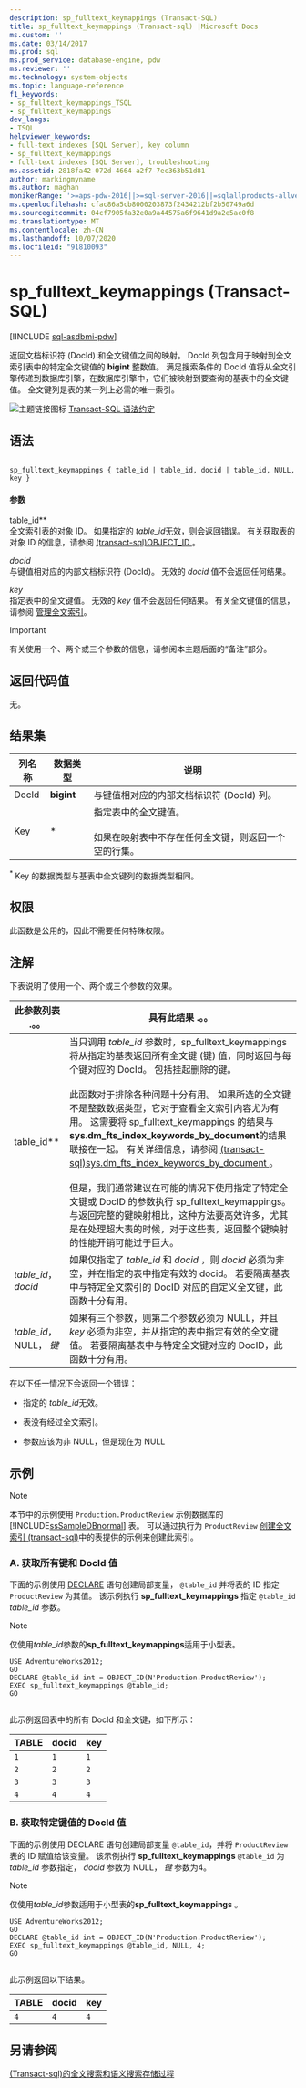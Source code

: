 ```yaml
---
description: sp_fulltext_keymappings (Transact-SQL)
title: sp_fulltext_keymappings (Transact-sql) |Microsoft Docs
ms.custom: ''
ms.date: 03/14/2017
ms.prod: sql
ms.prod_service: database-engine, pdw
ms.reviewer: ''
ms.technology: system-objects
ms.topic: language-reference
f1_keywords:
- sp_fulltext_keymappings_TSQL
- sp_fulltext_keymappings
dev_langs:
- TSQL
helpviewer_keywords:
- full-text indexes [SQL Server], key column
- sp_fulltext_keymappings
- full-text indexes [SQL Server], troubleshooting
ms.assetid: 2818fa42-072d-4664-a2f7-7ec363b51d81
author: markingmyname
ms.author: maghan
monikerRange: '>=aps-pdw-2016||>=sql-server-2016||=sqlallproducts-allversions||>=sql-server-linux-2017||=azuresqldb-mi-current'
ms.openlocfilehash: cfac86a5cb8000203873f2434212bf2b50749a6d
ms.sourcegitcommit: 04cf7905fa32e0a9a44575a6f9641d9a2e5ac0f8
ms.translationtype: MT
ms.contentlocale: zh-CN
ms.lasthandoff: 10/07/2020
ms.locfileid: "91810093"
---
```

# <a name="sp_fulltext_keymappings-transact-sql"></a>sp_fulltext_keymappings (Transact-SQL)
[!INCLUDE [sql-asdbmi-pdw](../../includes/applies-to-version/sql-asdbmi-pdw.md)]

  返回文档标识符 (DocId) 和全文键值之间的映射。 DocId 列包含用于映射到全文索引表中的特定全文键值的 **bigint** 整数值。 满足搜索条件的 DocId 值将从全文引擎传递到数据库引擎，在数据库引擎中，它们被映射到要查询的基表中的全文键值。 全文键列是表的某一列上必需的唯一索引。  
  
 ![主题链接图标](../../database-engine/configure-windows/media/topic-link.gif "“主题链接”图标") [Transact-SQL 语法约定](../../t-sql/language-elements/transact-sql-syntax-conventions-transact-sql.md)  
  
## <a name="syntax"></a>语法  
  
```  
  
sp_fulltext_keymappings { table_id | table_id, docid | table_id, NULL, key }  
```  
  
#### <a name="parameters"></a>参数  
 table_id**  
 全文索引表的对象 ID。 如果指定的 *table_id*无效，则会返回错误。 有关获取表的对象 ID 的信息，请参阅 [&#40;transact-sql&#41;OBJECT_ID ](../../t-sql/functions/object-id-transact-sql.md)。  
  
 *docid*  
 与键值相对应的内部文档标识符 (DocId)。 无效的 *docid* 值不会返回任何结果。  
  
 *key*  
 指定表中的全文键值。 无效的 *key* 值不会返回任何结果。 有关全文键值的信息，请参阅 [管理全文索引](../search/create-and-manage-full-text-indexes.md)。  
  
> [!IMPORTANT]  
>  有关使用一个、两个或三个参数的信息，请参阅本主题后面的“备注”部分。  
  
## <a name="return-code-values"></a>返回代码值  
 无。  
  
## <a name="result-sets"></a>结果集  
  
|列名称|数据类型|说明|  
|-----------------|---------------|-----------------|  
|DocId|**bigint**|与键值相对应的内部文档标识符 (DocId) 列。|  
|Key|*|指定表中的全文键值。<br /><br /> 如果在映射表中不存在任何全文键，则返回一个空的行集。|  
  
 <sup>*</sup> Key 的数据类型与基表中全文键列的数据类型相同。  
  
## <a name="permissions"></a>权限  
 此函数是公用的，因此不需要任何特殊权限。  
  
## <a name="remarks"></a>注解  
 下表说明了使用一个、两个或三个参数的效果。  
  
|此参数列表 .。。|具有此结果 .。。|  
|--------------------------|----------------------|  
|table_id**|当只调用 *table_id* 参数时，sp_fulltext_keymappings 将从指定的基表返回所有全文键 (键) 值，同时返回与每个键对应的 DocId。 包括挂起删除的键。<br /><br /> 此函数对于排除各种问题十分有用。 如果所选的全文键不是整数数据类型，它对于查看全文索引内容尤为有用。 这需要将 sp_fulltext_keymappings 的结果与 **sys.dm_fts_index_keywords_by_document**的结果联接在一起。 有关详细信息，请参阅 [&#40;transact-sql&#41;sys.dm_fts_index_keywords_by_document ](../../relational-databases/system-dynamic-management-views/sys-dm-fts-index-keywords-by-document-transact-sql.md)。<br /><br /> 但是，我们通常建议在可能的情况下使用指定了特定全文键或 DocID 的参数执行 sp_fulltext_keymappings。 与返回完整的键映射相比，这种方法要高效许多，尤其是在处理超大表的时候，对于这些表，返回整个键映射的性能开销可能过于巨大。|  
|*table_id*， *docid*|如果仅指定了 *table_id* 和 *docid* ，则 *docid* 必须为非空，并在指定的表中指定有效的 docid。 若要隔离基表中与特定全文索引的 DocID 对应的自定义全文键，此函数十分有用。|  
|*table_id*，NULL， *键*|如果有三个参数，则第二个参数必须为 NULL，并且 *key* 必须为非空，并从指定的表中指定有效的全文键值。 若要隔离基表中与特定全文键对应的 DocID，此函数十分有用。|  
  
 在以下任一情况下会返回一个错误：  
  
-   指定的 *table_id*无效。  
  
-   表没有经过全文索引。  
  
-   参数应该为非 NULL，但是现在为 NULL  
  
## <a name="examples"></a>示例  
  
> [!NOTE]  
>  本节中的示例使用 `Production.ProductReview` 示例数据库的 [!INCLUDE[ssSampleDBnormal](../../includes/sssampledbnormal-md.md)] 表。 可以通过执行为 `ProductReview` [创建全文索引 &#40;transact-sql&#41;](../../t-sql/statements/create-fulltext-index-transact-sql.md)中的表提供的示例来创建此索引。  
  
### <a name="a-obtaining-all-the-key-and-docid-values"></a>A. 获取所有键和 DocId 值  
 下面的示例使用 [DECLARE](../../t-sql/language-elements/declare-local-variable-transact-sql.md) 语句创建局部变量， `@table_id` 并将表的 ID 指定 `ProductReview` 为其值。 该示例执行 **sp_fulltext_keymappings** 指定 `@table_id` *table_id* 参数。  
  
> [!NOTE]  
>  仅使用*table_id*参数的**sp_fulltext_keymappings**适用于小型表。  
  
```  
USE AdventureWorks2012;  
GO  
DECLARE @table_id int = OBJECT_ID(N'Production.ProductReview');  
EXEC sp_fulltext_keymappings @table_id;  
GO  
  
```  
  
 此示例返回表中的所有 DocId 和全文键，如下所示：  
  
| TABLE | docid | key |
| ----- | ----- | --- |
|`1`|`1`|`1`|  
|`2`|`2`|`2`|  
|`3`|`3`|`3`|  
|`4`|`4`|`4`|  
  
### <a name="b-obtaining-the-docid-value-for-a-specific-key-value"></a>B. 获取特定键值的 DocId 值  
 下面的示例使用 DECLARE 语句创建局部变量 `@table_id`，并将 `ProductReview` 表的 ID 赋值给该变量。 该示例执行 **sp_fulltext_keymappings** `@table_id` 为 *table_id* 参数指定， *docid* 参数为 NULL， *键* 参数为4。  
  
> [!NOTE]  
>  仅使用*table_id*参数适用于小型表的**sp_fulltext_keymappings** 。  
  
```  
USE AdventureWorks2012;  
GO  
DECLARE @table_id int = OBJECT_ID(N'Production.ProductReview');  
EXEC sp_fulltext_keymappings @table_id, NULL, 4;  
GO  
  
```  
  
 此示例返回以下结果。  
  
| TABLE | docid | key |
| ----- | ----- | --- |
|`4`|`4`|`4`|  
  
## <a name="see-also"></a>另请参阅  
 [&#40;Transact-sql&#41;的全文搜索和语义搜索存储过程 ](../../relational-databases/system-stored-procedures/full-text-search-and-semantic-search-stored-procedures-transact-sql.md)  
  
